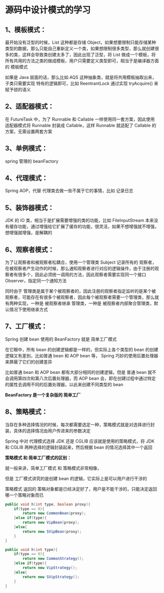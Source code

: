 # 源码中设计模式的学习



## 1、**模板模式：**

最开始没有泛型的时候，List 这种都是存储 Object，如果想要限制只能存储某种类型的数据，那么只能自己重新定义一个类，如果想限制很多类型，那么就创建很多的类，这样会导致类创建太多了，因此出现了泛型，将 List 做成一个模板，将所有共用的方法之类的做成模板，用户只需要定义类型即可，相当于是编译器方面的 模板模式

如果是 Java 层面的话，那么比如 AQS 这种抽象类，就是将共用模板抽取出来，子类只需要实现 特有的逻辑即可，比如 ReentrantLock 通过实现 tryAcquire() 来赋予锁的语义



## 2、**适配器模式：**

在 FutureTask 中，为了 Runnable 和 Callable 一样使用同一套方案，因此使用适配器模式将 Runnable 封装成 Callable，这样 Runnable 就适配了 Callable 的方案，无需设置两套方案



## 3、**单例模式：**

spring 管理的 beanFactory



## 4、**代理模式：**

Spring AOP，代替 代理类去做一些不属于它的事情，比如 记录日志



## 5、**装饰器模式：**

JDK 的 IO 类，相当于是扩展需要增强的类的功能，比如 FileInputStream 本来没有缓存功能，通过增强给它扩展了缓存的功能，很灵活，如果不想增强就不增强，想增强就增强，是解耦的



## 6、**观察者模式：**

为了让观察者和被观察者松耦合，使用一个管理类 Subject 记录所有的 观察者，在被观察者产生动作的时候，那么通知观察者进行对应的逻辑操作，由于注册的观察者有很多个，因此必须统一调用的方法，因此观察者需要实现同一个接口 Observer，指定同一个通知方法

同时由于 管理类是属于某个被观察者的，因此注册的观察者指定监听的是某个被观察者，可能存在有很多个被观察者，因此每个被观察者需要一个管理类，那么就有两种实现，一种是 被观察者继承 管理类，一种是 被观察者内部聚合管理类，默认情况下使用继承方式





## 7、**工厂模式：**

Spring 创建 bean 使用的 BeanFactory 就是 简单工厂模式

在它眼中，所有 bean 的创建逻辑都是一样的，但实际上各个类型的 bean 的创建逻辑又有差别，比如普通 bean 和 AOP bean 等， Spring 巧妙的使用后置处理器来屏蔽了它们的创建差异

比如普通 bean 和 AOP bean 都有大部分相同的创建逻辑，但是 普通 bean 就不会调用第四次和第八次后置处理器，而 AOP bean 会，即在创建过程中通过特定的属性去调用不同的后置处理器，以此来创建不同类型的 bean

**BeanFactory 是一个复杂版的 简单工厂**



## 8、**策略模式：**

当存在多种选择情况的时候，每次都需要选定一种，策略模式就是对选择进行封装，具体的选择情况由用户传进来的参数决定

Spring 中对 代理模式选择 JDK 还是 CGLIB 应该就是使用的策略模式，将 JDK 和 CGLIB 两种选择的逻辑封装起来，然后根据 bean 的情况选择其中一个返回



**策略模式 和 简单工厂模式的区别：**

就一般来讲，简单工厂模式 和 策略模式非常相像，

但是 工厂模式讲究的是创建 bean 的逻辑，它实际上是可以用户进行干涉的

策略模式 返回的 策略对象都是已经决定好了，用户是不能干涉的，只能决定返回哪一个策略对象而已

```java
public void h(int type, boolean proxy){
	if(type == 0){
        return new CommonBean(proxy);
    }else if(type){
        return new VipBean(proxy);
    }else{
        return new SVipBean(proxy);
    }
}

public void h(int type){
	if(type == 0){
        return new CommonStrategy();
    }else if(type){
        return new VipStrategy();
    }else{
        return new SVipStrategy();
    }
}
```

